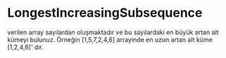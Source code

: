# LongestIncreasingSubsequence
verilen array sayılardan oluşmaktadır ve bu sayılardaki en büyük artan alt kümeyi bulunuz. Örneğin [1,5,7,2,4,6] arrayinde en uzun artan alt küme [1,2,4,6]' dır.
